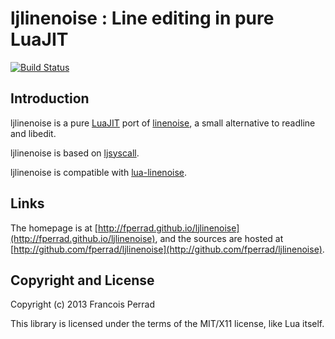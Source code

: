 
ljlinenoise : Line editing in pure LuaJIT
=========================================

[![Build Status](https://travis-ci.org/fperrad/ljlinenoise.png)](https://travis-ci.org/fperrad/ljlinenoise)

Introduction
------------

ljlinenoise is a pure [LuaJIT](http://luajit.org/) port
of [linenoise](https://github.com/antirez/linenoise),
a small alternative to readline and libedit.

ljlinenoise is based on [ljsyscall](https://github.com/justincormack/ljsyscall).

ljlinenoise is compatible with [lua-linenoise](https://github.com/hoelzro/lua-linenoise).

Links
-----

The homepage is at [http://fperrad.github.io/ljlinenoise](http://fperrad.github.io/ljlinenoise),
and the sources are hosted at [http://github.com/fperrad/ljlinenoise](http://github.com/fperrad/ljlinenoise).

Copyright and License
---------------------

Copyright (c) 2013 Francois Perrad

This library is licensed under the terms of the MIT/X11 license, like Lua itself.

